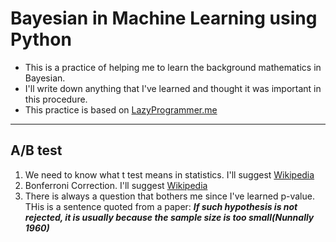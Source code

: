 # Bayesian in Machine Learning using Python
* This is a practice of helping me to learn the background mathematics in Bayesian.
* I'll write down anything that I've learned and thought it was important in this procedure. 
* This practice is based on [LazyProgrammer.me](https://github.com/lazyprogrammer)

***
## A/B test
1. We need to know what t test means in statistics. I'll suggest [Wikipedia](https://en.wikipedia.org/wiki/Student%27s_t-test)
2. Bonferroni Correction. I'll suggest [Wikipedia](https://en.wikipedia.org/wiki/Bonferroni_correction)
3. There is always a question that bothers me since I've learned p-value. THis is a sentence quoted from a paper: **_If such hypothesis is not rejected, it is usually because the sample size is too small(Nunnally 1960)_**

